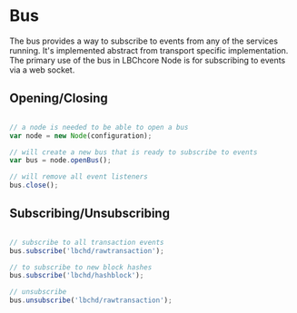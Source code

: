 # Bus
The bus provides a way to subscribe to events from any of the services running. It's implemented abstract from transport specific implementation. The primary use of the bus in LBChcore Node is for subscribing to events via a web socket.

## Opening/Closing

```javascript

// a node is needed to be able to open a bus
var node = new Node(configuration);

// will create a new bus that is ready to subscribe to events
var bus = node.openBus();

// will remove all event listeners
bus.close();
```

## Subscribing/Unsubscribing

```javascript

// subscribe to all transaction events
bus.subscribe('lbchd/rawtransaction');

// to subscribe to new block hashes
bus.subscribe('lbchd/hashblock');

// unsubscribe
bus.unsubscribe('lbchd/rawtransaction');
```
